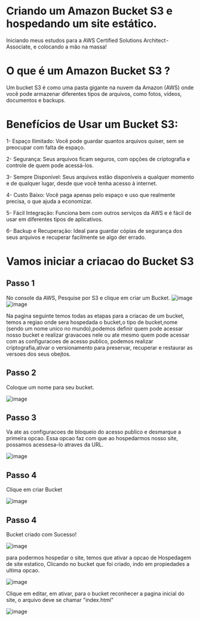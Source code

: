 # Criando um Amazon Bucket S3 e hospedando um site estático.

Iniciando meus estudos para a AWS Certified Solutions Architect - Associate, e colocando a mão na massa!

# O que é um Amazon Bucket S3 ?
Um bucket S3 é como uma pasta gigante na nuvem da Amazon (AWS) onde você pode armazenar diferentes tipos de arquivos, como fotos, vídeos, documentos e backups.

# Benefícios de Usar um Bucket S3:
1- Espaço Ilimitado: Você pode guardar quantos arquivos quiser, sem se preocupar com falta de espaço.

2- Segurança: Seus arquivos ficam seguros, com opções de criptografia e controle de quem pode acessá-los.

3- Sempre Disponível: Seus arquivos estão disponíveis a qualquer momento e de qualquer lugar, desde que você tenha acesso à internet.

4- Custo Baixo: Você paga apenas pelo espaço e uso que realmente precisa, o que ajuda a economizar.

5- Fácil Integração: Funciona bem com outros serviços da AWS e é fácil de usar em diferentes tipos de aplicativos.

6- Backup e Recuperação: Ideal para guardar cópias de segurança dos seus arquivos e recuperar facilmente se algo der errado.

# Vamos iniciar a criacao do Bucket S3

## Passo 1

No console da AWS, Pesquise por S3 e clique em criar um Bucket.
![image](https://github.com/user-attachments/assets/19334bd3-0db0-4f23-a309-7d635875ab2b)
![image](https://github.com/user-attachments/assets/948f25eb-b893-44c6-b64a-5ce3bdd25ef2)


Na pagina seguinte temos todas as etapas para a criacao de um bucket, temos a regiao onde sera hospedada o bucket,o tipo de bucket,nome (sendo um nome unico no mundo),podemos definir quem pode acessar nosso bucket e realizar gravacoes nele ou ate mesmo quem pode acessar com as configuracoes de acesso publico, podemos realizar criptografia,ativar o versionamento para preservar, recuperar e restaurar as versoes dos seus obejtos. 


## Passo 2

Coloque um nome para seu bucket.

![image](https://github.com/user-attachments/assets/e58984c6-1692-4df2-8087-c271fc8f44e9)


## Passo 3

Va ate as configuracoes de bloqueio do acesso publico e desmarque a primeira opcao.
Essa opcao faz com que ao hospedarmos nosso site, possamos acessesa-lo atraves da URL. 

![image](https://github.com/user-attachments/assets/c4b175a6-ce2b-433d-ba32-6671ea3c7a43)

## Passo 4 

Clique em criar Bucket

![image](https://github.com/user-attachments/assets/e8a6578d-632c-49e1-b500-c5858e7ec8f5)


## Passo 4 
Bucket criado com Sucesso!

![image](https://github.com/user-attachments/assets/e4f033fa-38b9-4cf4-9751-c5e1855146ed)

para podermos hospedar o site, temos que ativar a opcao de Hospedagem de site estatico, Clicando no bucket que foi criado, indo em propiedades a ultima opcao.

![image](https://github.com/user-attachments/assets/ff6b94cf-c23b-4dd2-aff9-89b8930b81d1)

Clique em editar, em ativar, para o bucket reconhecer a pagina inicial do site, o arquivo deve se chamar "index.html"

![image](https://github.com/user-attachments/assets/774224bb-467c-4ebf-bdd2-a8b817f2165a)
